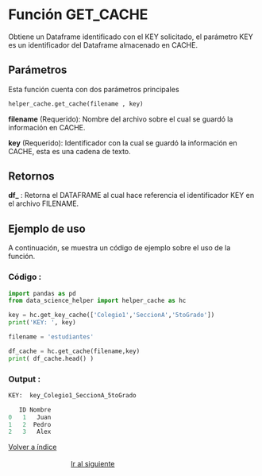 Función **GET_CACHE**
==============================
<p1>Obtiene un Dataframe identificado con el KEY solicitado, el parámetro KEY es un identificador del Dataframe almacenado en CACHE.</p1>

**<h2>Parámetros</h2>**
<p> Esta función cuenta con dos parámetros principales</p>

```Python
helper_cache.get_cache(filename , key)
```

<p1><strong>filename</strong> (Requerido): Nombre del archivo sobre el cual se guardó la información en CACHE.</p1>

<p1><strong>key</strong> (Requerido): Identificador con la cual se guardó la información en CACHE, esta es una cadena de texto.</p1>

**<h2>Retornos</h2>**

<p1><strong>df_</strong> : Retorna el DATAFRAME al cual hace referencia el identificador KEY en el archivo FILENAME.</p1>
<p1> </p1>



**<h2>Ejemplo de uso</h2>**
<p1> A continuación, se muestra un código de ejemplo sobre el uso de la función.</p1>


**<h3>Código :</h3>**
```Python
import pandas as pd
from data_science_helper import helper_cache as hc

key = hc.get_key_cache(['Colegio1','SeccionA','5toGrado'])
print('KEY: ', key)

filename = 'estudiantes'

df_cache = hc.get_cache(filename,key)
print( df_cache.head() )

```


**<h3>Output :</h3>**

```Python
KEY:  key_Colegio1_SeccionA_5toGrado

   ID Nombre
0   1   Juan
1   2  Pedro
2   3   Alex
```

[Volver a índice](../../docsPrincipal.md ) $~~~~~~~~~~~~~~~~~~~~~~~~~~~~~~~~~~~~~~~~~~~~~~~~~~~~~~~~~~~~~~~~~~~~~~~~~~~~~~~~~~~~~~~~~~~~~~~~~~~~~~~~~~~~~~~~~~~~~~~~~~~~~~~~~~~~~~~~~~~~~~~~~~~~~~~~~~~~~~~$ [Ir al siguiente](HELPER_CACHE_get_key_cache.md)